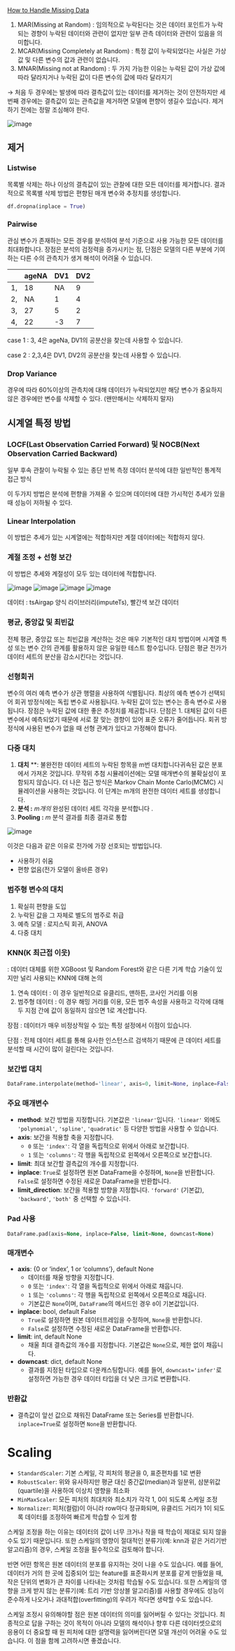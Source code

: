 [How to Handle Missing Data](https://towardsdatascience.com/how-to-handle-missing-data-8646b18db0d4)

1. MAR(Missing at Random) : 임의적으로 누락된다는 것은 데이터 포인트가 누락되는 경향이 누락된 데이터와 관련이 없지만 일부 관측 데이터와 관련이 있음을 의미합니다.
2. MCAR(Missing Completely at Random) : 특정 값이 누락되었다는 사실은 가상 값 및 다른 변수의 값과 관련이 없습니다.
3. MNAR(Missing not at Random) : 두 가지 가능한 이유는 누락된 값이 가상 값에 따라 달라지거나 누락된 값이 다른 변수의 값에 따라 달라지기

→ 처음 두 경우에는 발생에 따라 결측값이 있는 데이터를 제거하는 것이 안전하지만 세번째 경우에는 결측값이 있는 관측값을 제거하면 모델에 편향이 생길수 있습니다. 제거 하기 전에는 정말 조심해야 한다.

![image](https://github.com/user-attachments/assets/10acb180-fcbc-4803-bf44-460118cba747)


## 제거

### **Listwise**

목록별 삭제는 하나 이상의 결측값이 있는 관찰에 대한 모든 데이터를 제거합니다. 결과적으로 목록별 삭제 방법은 편향된 매개 변수와 추정치를 생성합니다.

```python
df.dropna(inplace = True)
```

### Pairwise

관심 변수가 존재하는 모든 경우를 분석하여 분석 기준으로 사용 가능한 모든 데이터를 최대화합니다. 장점은 분석의 검정력을 증가시키는 점, 단점은 모델의 다른 부분에 기여하는 다른 수의 관측치가 생겨 해석이 어려울 수 있습니다.

|  | ageNA | DV1 | DV2 |
| --- | --- | --- | --- |
| 1, | 18 | NA | 9 |
| 2, | NA | 1 | 4 |
| 3, | 27 | 5 | 2 |
| 4, | 22 | -3 | 7 |

case 1 : 3, 4은 ageNa, DV1의 공분산을 찾는데 사용할 수 있습니다.

case 2 : 2,3,4은 DV1, DV2의 공분산을 찾는데 사용할 수 있습니다.

### Drop Variance

경우에 따라 60%이상의 관측치에 대해 데이터가 누락되었지만 해당 변수가 중요하지 않은 경우에만 변수를 삭제할 수 있다. (왠만해서는 삭제하지 말자)

## 시계열 특정 방법

### LOCF(Last Observation Carried Forward) 및 NOCB(Next Observation Carried Backward)

일부 후속 관찰이 누락될 수 있는 종단 반복 측정 데이터 분석에 대한 일반적인 통계적 접근 방식

이 두가지 방법은 분석에 편향을 가져올 수 있으며 데이터에 대한 가시적인 추세가 있을 때 성능이 저하될 수 있다.

### Linear Interpolation

이 방법은 추세가 있는 시계열에는 적합하지만 계절 데이터에는 적합하지 않다.

### 계절 조정 + 선형 보간

이 방법은 추세와 계절성이 모두 있는 데이터에 적합합니다.

![image](https://github.com/user-attachments/assets/70873593-8661-415f-9a34-82c0d726c4a5)
![image](https://github.com/user-attachments/assets/3355aa75-6c7a-4dd4-9115-bb66157b7224)
![image](https://github.com/user-attachments/assets/be6a8d75-939c-4b8f-897f-46bffd74d106)
![image](https://github.com/user-attachments/assets/b3cae13e-61ac-44a6-b1e6-e829e8e829e7)


데이터 : tsAirgap 양식 라이브러리(imputeTs), 빨간색 보간 데이터

### 평균, 중앙값 및 최빈값

전체 평균, 중앙값 또는 최빈값을 계산하는 것은 매우 기본적인 대치 방법이며 시계열 특성 또는 변수 간의 관계를 활용하지 않은 유일한 테스트 함수입니다. 단점은 평균 전가가 데이터 세트의 분산을 감소시킨다는 것입니다.

### 선형회귀

변수의 여러 예측 변수가 상관 행렬을 사용하여 식별됩니다. 최상의 예측 변수가 선택되어 회귀 방정식에는 독립 변수로 사용됩니다. 누락된 값이 있는 변수는 종속 변수로 사용됩니다. 장점은 누락된 값에 대한 좋은 추정치를 제공합니다. 단점은 1. 대체된 값이 다른 변수에서 예측되었기 때문에 서로 잘 맞는 경향이 있어 표준 오류가 줄어듭니다. 회귀 방정식에 사용된 변수가 없을 때 선형 관계가 있다고 가정해야 합니다.

### 다중 대치

1. **대치** **: 불완전한 데이터 세트의 누락된 항목을 m번 대치합니다귀속된 값은 분포에서 가져온 것입니다. 무작위 추첨 시뮬레이션에는 모델 매개변수의 불확실성이 포함되지 않습니다. 더 나은 접근 방식은 Markov Chain Monte Carlo(MCMC) 시뮬레이션을 사용하는 것입니다. 이 단계는 m개의 완전한 데이터 세트를 생성합니다.
2. **분석 :** *m개의* 완성된 데이터 세트 각각을 분석합니다 .
3. **Pooling :** *m* 분석 결과를 최종 결과로 통합

![image](https://github.com/user-attachments/assets/0c3804e3-9bb8-4c37-81af-96d258a46bc6)


이것은 다음과 같은 이유로 전가에 가장 선호되는 방법입니다.

- 사용하기 쉬움
- 편향 없음(전가 모델이 올바른 경우)

### 범주형 변수의 대치

1. 확실히 편향을 도입
2. 누락된 값을 그 자체로 별도의 범주로 취급
3. 예측 모델 : 로지스틱 회귀, ANOVA
4. 다중 대치

### KNN(K 최근접 이웃)

: 데이터 대체를 위한 XGBoost 및 Random Forest와 같은 다른 기계 학습 기술이 있지만 널리 사용되는 KNN에 대해 논의 

1. 연속 데이터 : 이 경우 일반적으로 유클리드, 맨하튼, 코사인 거리를 이용
2. 범주형 데이터 : 이 경우 해밍 거리를 이용, 모든 범주 속성을 사용하고 각각에 대해 두 지점 간에 값이 동일하지 않으면 1로 계산합니다.

장점 : 데이터가 매우 비정상적일 수 있는 특정 설정에서 이점이 있습니다.

단점 : 전체 데이터 세트를 통해 유사한 인스턴스르 검색하기 때문에 큰 데이터 세트를 분석할 때 시간이 많이 걸린다는 것입니다.

### 보간법 대치

```python
DataFrame.interpolate(method='linear', axis=0, limit=None, inplace=False, limit_direction='forward', limit_area=None, downcast=None)
```

### 주요 매개변수

- **method**: 보간 방법을 지정합니다. 기본값은 `'linear'`입니다. `'linear'` 외에도 `'polynomial'`, `'spline'`, `'quadratic'` 등 다양한 방법을 사용할 수 있습니다.
- **axis**: 보간을 적용할 축을 지정합니다.
    - `0` 또는 `'index'`: 각 열을 독립적으로 위에서 아래로 보간합니다.
    - `1` 또는 `'columns'`: 각 행을 독립적으로 왼쪽에서 오른쪽으로 보간합니다.
- **limit**: 최대 보간할 결측값의 개수를 지정합니다.
- **inplace**: `True`로 설정하면 원본 DataFrame을 수정하며, `None`을 반환합니다. `False`로 설정하면 수정된 새로운 DataFrame을 반환합니다.
- **limit_direction**: 보간을 적용할 방향을 지정합니다. `'forward'` (기본값), `'backward'`, `'both'` 중 선택할 수 있습니다.

### Pad 사용

```sql
DataFrame.pad(axis=None, inplace=False, limit=None, downcast=None)
```

### 매개변수

- **axis**: {0 or ‘index’, 1 or ‘columns’}, default None
    - 데이터를 채울 방향을 지정합니다.
    - `0` 또는 `'index'`: 각 열을 독립적으로 위에서 아래로 채웁니다.
    - `1` 또는 `'columns'`: 각 행을 독립적으로 왼쪽에서 오른쪽으로 채웁니다.
    - 기본값은 `None`이며, `DataFrame`의 메서드인 경우 `0`이 기본값입니다.
- **inplace**: bool, default False
    - `True`로 설정하면 원본 데이터프레임을 수정하며, `None`을 반환합니다.
    - `False`로 설정하면 수정된 새로운 DataFrame을 반환합니다.
- **limit**: int, default None
    - 채울 최대 결측값의 개수를 지정합니다. 기본값은 `None`으로, 제한 없이 채웁니다.
- **downcast**: dict, default None
    - 결과를 지정된 타입으로 다운캐스팅합니다. 예를 들어, `downcast='infer'`로 설정하면 가능한 경우 데이터 타입을 더 낮은 크기로 변환합니다.

### 반환값

- 결측값이 앞선 값으로 채워진 DataFrame 또는 Series를 반환합니다. `inplace=True`로 설정하면 `None`을 반환합니다.

# Scaling
- `StandardScaler`: 기본 스케일, 각 피처의 평균을 0, 표준편차를 1로 변환
- `RobustScaler`: 위와 유사하지만 평균 대신 중간값(median)과 일분위, 삼분위값(quartile)을 사용하여 이상치 영향을 최소화
- `MinMaxScaler`: 모든 피처의 최대치와 최소치가 각각 1, 0이 되도록 스케일 조정
- `Normalizer`: 피처(컬럼)이 아니라 row마다 정규화되며, 유클리드 거리가 1이 되도록 데이터를 조정하여 빠르게 학습할 수 있게 함

스케일 조정을 하는 이유는 데이터의 값이 너무 크거나 작을 때 학습이 제대로 되지 않을 수도 있기 때문입니다. 또한 스케일의 영향이 절대적인 분류기(예: knn과 같은 거리기반 알고리즘)의 경우, 스케일 조정을 필수적으로 검토해야 합니다.

반면 어떤 항목은 원본 데이터의 분포를 유지하는 것이 나을 수도 있습니다. 예를 들어, 데이터가 거의 한 곳에 집중되어 있는 feature를 표준화시켜 분포를 같게 만들었을 때, 작은 단위의 변화가 큰 차이를 나타내는 것처럼 학습될 수도 있습니다. 또한 스케일의 영향을 크게 받지 않는 분류기(예: 트리 기반 앙상블 알고리즘)를 사용할 경우에도 성능이 준수하게 나오거나 과대적합(overfitting)의 우려가 적다면 생략할 수도 있습니다.

스케일 조정시 유의해야할 점은 원본 데이터의 의미를 잃어버릴 수 있다는 것입니다. 최종적으로 답을 구하는 것이 목적이 아니라 모델의 해석이나 향후 다른 데이터셋으로의 응용이 더 중요할 때 원 피처에 대한 설명력을 잃어버린다면 모델 개선이 어려울 수도 있습니다. 이 점을 함께 고려하시면 좋겠습니다.
